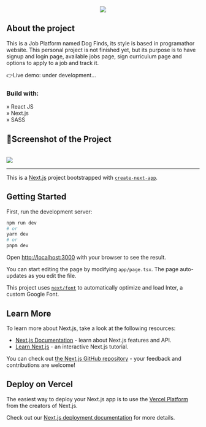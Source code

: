 <div align='center'><img src='https://github.com/HigorR456/dog-finds/assets/109878939/2dd76463-4446-4cba-8e2e-7ffd9c4cb180'/></div>

<h2>About the project</h2>

This is a Job Platform named Dog Finds, its style is based in programathor website. This personal project is not finished yet, but its purpose is to have signup and login page, available jobs page, sign curriculum page and options to apply to a job and track it.

👉Live demo: under development...

<h3>Build with:</h3>

» React JS <br>
» Next.js <br>
» SASS


<h2>📸Screenshot of the Project</h2>
<br>

<img src='https://github.com/HigorR456/dog-finds/assets/109878939/36861454-1f51-40d1-b453-96db74499c19'/>

____________________________________________________________________


This is a [Next.js](https://nextjs.org/) project bootstrapped with [`create-next-app`](https://github.com/vercel/next.js/tree/canary/packages/create-next-app).

## Getting Started

First, run the development server:

```bash
npm run dev
# or
yarn dev
# or
pnpm dev
```

Open [http://localhost:3000](http://localhost:3000) with your browser to see the result.

You can start editing the page by modifying `app/page.tsx`. The page auto-updates as you edit the file.

This project uses [`next/font`](https://nextjs.org/docs/basic-features/font-optimization) to automatically optimize and load Inter, a custom Google Font.

## Learn More

To learn more about Next.js, take a look at the following resources:

- [Next.js Documentation](https://nextjs.org/docs) - learn about Next.js features and API.
- [Learn Next.js](https://nextjs.org/learn) - an interactive Next.js tutorial.

You can check out [the Next.js GitHub repository](https://github.com/vercel/next.js/) - your feedback and contributions are welcome!

## Deploy on Vercel

The easiest way to deploy your Next.js app is to use the [Vercel Platform](https://vercel.com/new?utm_medium=default-template&filter=next.js&utm_source=create-next-app&utm_campaign=create-next-app-readme) from the creators of Next.js.

Check out our [Next.js deployment documentation](https://nextjs.org/docs/deployment) for more details.
